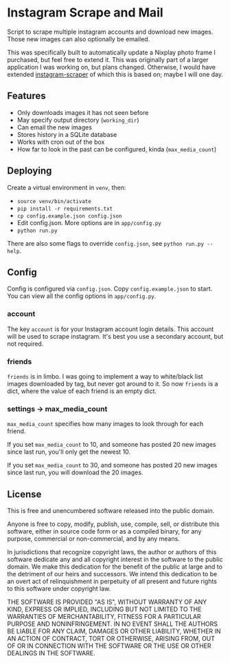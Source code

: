 # Instagram Scrape and Mail

Script to scrape multiple instagram accounts and download new images. Those new 
 images can also optionally be emailed. 

This was specifically built to automatically update a Nixplay photo frame I 
 purchased, but feel free to extend it. This was originally part of a larger 
 application I was working on, but plans changed. Otherwise, I would have 
 extended [instagram-scraper](https://github.com/rarcega/instagram-scraper) of 
 which this is based on; maybe I will one day.

## Features

- Only downloads images it has not seen before
- May specify output directory (`working_dir`)
- Can email the new images
- Stores history in a SQLite database
- Works with cron out of the box
- How far to look in the past can be configured, kinda (`max_media_count`)

## Deploying

Create a virtual environment in `venv`, then:

- `source venv/bin/activate`
- `pip install -r requirements.txt`
- `cp config.example.json config.json`
- Edit config.json. More options are in `app/config.py`
- `python run.py`

There are also some flags to override `config.json`, see `python run.py --help`.

## Config
Config is configured via `config.json`. Copy `config.example.json` to start. 
You can view all the config options in `app/config.py`.

### account
The key `account` is for your Instagram account login details. This account will
 be used to scrape instagram. It's best you use a secondary account, but not 
 required.

### friends
`friends` is in limbo. I was going to implement a way to white/black list images 
 downloaded by tag, but never got around to it. So now `friends` is a dict, where 
 the value of each friend is an empty dict. 

### settings -> max_media_count
`max_media_count` specifies how many images to look through for each friend. 

If you set `max_media_count` to 10, and someone has posted 20 new images since 
 last run, you'll only get the newest 10. 

If you set `max_media_count` to 30, and someone has posted 20 new images since 
 last run, you will download the 20 images.

## License
This is free and unencumbered software released into the public domain.

Anyone is free to copy, modify, publish, use, compile, sell, or
 distribute this software, either in source code form or as a compiled
 binary, for any purpose, commercial or non-commercial, and by any
 means.

In jurisdictions that recognize copyright laws, the author or authors
 of this software dedicate any and all copyright interest in the
 software to the public domain. We make this dedication for the benefit
 of the public at large and to the detriment of our heirs and
 successors. We intend this dedication to be an overt act of
 relinquishment in perpetuity of all present and future rights to this
 software under copyright law.

THE SOFTWARE IS PROVIDED "AS IS", WITHOUT WARRANTY OF ANY KIND,
 EXPRESS OR IMPLIED, INCLUDING BUT NOT LIMITED TO THE WARRANTIES OF
 MERCHANTABILITY, FITNESS FOR A PARTICULAR PURPOSE AND NONINFRINGEMENT.
 IN NO EVENT SHALL THE AUTHORS BE LIABLE FOR ANY CLAIM, DAMAGES OR
 OTHER LIABILITY, WHETHER IN AN ACTION OF CONTRACT, TORT OR OTHERWISE,
 ARISING FROM, OUT OF OR IN CONNECTION WITH THE SOFTWARE OR THE USE OR
 OTHER DEALINGS IN THE SOFTWARE.
